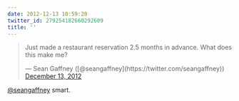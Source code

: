 ```yaml
---
date: 2012-12-13 10:59:20
twitter_id: 279254182660292609
title: ''
---
```


<blockquote class="twitter-tweet"><p lang="en" dir="ltr">Just made a restaurant reservation 2.5 months in advance. What does this make me?</p>&mdash; Sean Gaffney ([@seangaffney](https://twitter.com/seangaffney)) <a href="https://twitter.com/seangaffney/status/279248934554181632?ref_src=twsrc%5Etfw">December 13, 2012</a></blockquote>
<script async src="https://platform.twitter.com/widgets.js" charset="utf-8"></script>

[@seangaffney](https://twitter.com/seangaffney) smart.
